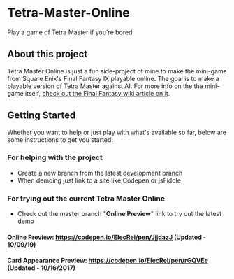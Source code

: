 # Tetra-Master-Online
Play a game of Tetra Master if you're bored

## About this project

Tetra Master Online is just a fun side-project of mine to make the mini-game from Square Enix's Final Fantasy IX playable online. The goal is to make a playable version of Tetra Master against AI. For more info on the the mini-game itself, <a href="https://finalfantasy.fandom.com/wiki/Tetra_Master_(minigame)" target="_blank">check out the Final Fantasy wiki article on it</a>.

## Getting Started

Whether you want to help or just play with what's available so far, below are some instructions to get you started:

### For helping with the project

* Create a new branch from the latest development branch
* When demoing just link to a site like Codepen or jsFiddle

### For trying out the current Tetra Master Online

* Check out the master branch "**Online Preview**" link to try out the latest demo

#### Online Preview: https://codepen.io/ElecRei/pen/JjjdazJ (Updated - 10/09/19)

#### Card Appearance Preview: https://codepen.io/ElecRei/pen/rGQVEe (Updated - 10/16/2017)
